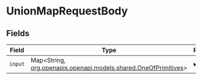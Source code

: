 # UnionMapRequestBody


## Fields

| Field                                                                                                     | Type                                                                                                      | Required                                                                                                  | Description                                                                                               |
| --------------------------------------------------------------------------------------------------------- | --------------------------------------------------------------------------------------------------------- | --------------------------------------------------------------------------------------------------------- | --------------------------------------------------------------------------------------------------------- |
| `input`                                                                                                   | Map<String, [org.openapis.openapi.models.shared.OneOfPrimitives](../../models/shared/OneOfPrimitives.md)> | :heavy_check_mark:                                                                                        | N/A                                                                                                       |